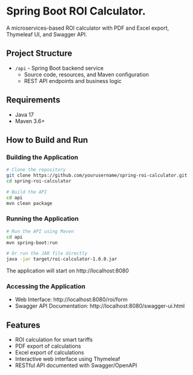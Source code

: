 # Spring Boot ROI Calculator.

A microservices-based ROI calculator with PDF and Excel export, Thymeleaf UI, and Swagger API.

## Project Structure

- `/api` - Spring Boot backend service
  - Source code, resources, and Maven configuration
  - REST API endpoints and business logic

## Requirements

- Java 17
- Maven 3.6+

## How to Build and Run

### Building the Application

```bash
# Clone the repository
git clone https://github.com/yourusername/spring-roi-calculator.git
cd spring-roi-calculator

# Build the API
cd api
mvn clean package
```

### Running the Application

```bash
# Run the API using Maven
cd api
mvn spring-boot:run

# Or run the JAR file directly
java -jar target/roi-calculator-1.0.0.jar
```

The application will start on http://localhost:8080

### Accessing the Application

- Web Interface: http://localhost:8080/roi/form
- Swagger API Documentation: http://localhost:8080/swagger-ui.html

## Features

- ROI calculation for smart tariffs
- PDF export of calculations
- Excel export of calculations
- Interactive web interface using Thymeleaf
- RESTful API documented with Swagger/OpenAPI
